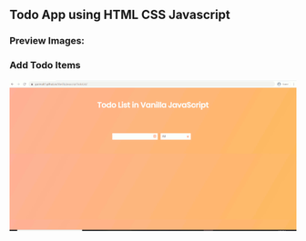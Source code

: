 ## Todo App using HTML CSS Javascript

### Preview Images:

### Add Todo Items

![Adding Todo Items](https://github.com/GarimaK1/VanillaJavascriptTodoList/blob/master/Demo/TodoListAddTodos2.gif)

